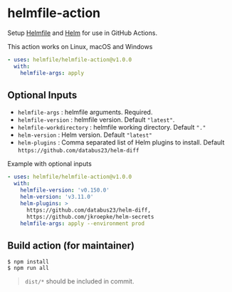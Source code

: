 # helmfile-action

Setup [Helmfile](https://github.com/helmfile/helmfile) and [Helm](https://github.com/helm/helm) for use in GitHub Actions.

This action works on Linux, macOS and Windows

```yaml
- uses: helmfile/helmfile-action@v1.0.0
  with:
    helmfile-args: apply
```

## Optional Inputs
- `helmfile-args` : helmfile arguments. Required.
- `helmfile-version` : helmfile version. Default `"latest"`.
- `helmfile-workdirectory` : helmfile working directory. Default `"."`
- `helm-version` : Helm version. Default `"latest"`
- `helm-plugins` : Comma separated list of Helm plugins to install. Default `https://github.com/databus23/helm-diff`

Example with optional inputs

```yaml
- uses: helmfile/helmfile-action@v1.0.0
  with:
    helmfile-version: 'v0.150.0'
    helm-version: 'v3.11.0'
    helm-plugins: >
      https://github.com/databus23/helm-diff,
      https://github.com/jkroepke/helm-secrets
    helmfile-args: apply --environment prod
```

## Build action (for maintainer)

```
$ npm install
$ npm run all
```

> `dist/*` should be included in commit.
